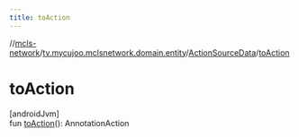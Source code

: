 ```yaml
---
title: toAction
---
```

//[mcls-network](../../../index.html)/[tv.mycujoo.mclsnetwork.domain.entity](../index.html)/[ActionSourceData](index.html)/[toAction](to-action.html)



# toAction



[androidJvm]\
fun [toAction](to-action.html)(): AnnotationAction




